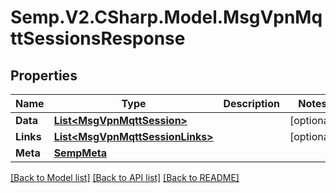 # Semp.V2.CSharp.Model.MsgVpnMqttSessionsResponse
## Properties

Name | Type | Description | Notes
------------ | ------------- | ------------- | -------------
**Data** | [**List&lt;MsgVpnMqttSession&gt;**](MsgVpnMqttSession.md) |  | [optional] 
**Links** | [**List&lt;MsgVpnMqttSessionLinks&gt;**](MsgVpnMqttSessionLinks.md) |  | [optional] 
**Meta** | [**SempMeta**](SempMeta.md) |  | 

[[Back to Model list]](../README.md#documentation-for-models) [[Back to API list]](../README.md#documentation-for-api-endpoints) [[Back to README]](../README.md)

